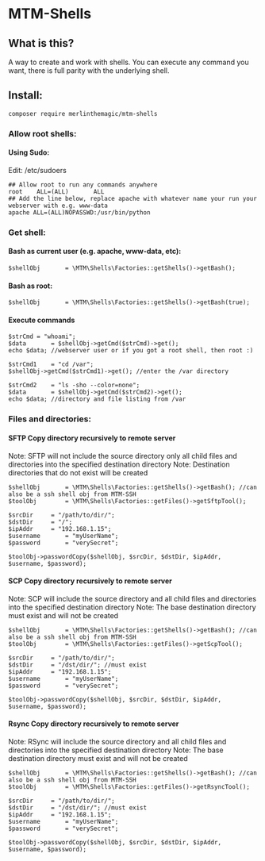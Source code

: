# MTM-Shells

## What is this?

A way to create and work with shells. You can execute any command you want, there is full parity with the underlying shell.

## Install:

```
composer require merlinthemagic/mtm-shells

```

### Allow root shells:

#### Using Sudo:

Edit: /etc/sudoers

```
## Allow root to run any commands anywhere
root    ALL=(ALL)       ALL
## Add the line below, replace apache with whatever name your run your webserver with e.g. www-data
apache ALL=(ALL)NOPASSWD:/usr/bin/python

```

### Get shell:

#### Bash as current user (e.g. apache, www-data, etc):

```
$shellObj		= \MTM\Shells\Factories::getShells()->getBash();
```
	
#### Bash as root:

```
$shellObj		= \MTM\Shells\Factories::getShells()->getBash(true);

```

#### Execute commands
```
$strCmd	= "whoami";
$data		= $shellObj->getCmd($strCmd)->get();
echo $data; //webserver user or if you got a root shell, then root :)

$strCmd1	= "cd /var";
$shellObj->getCmd($strCmd1)->get(); //enter the /var directory

$strCmd2	= "ls -sho --color=none";
$data		= $shellObj->getCmd($strCmd2)->get();
echo $data; //directory and file listing from /var
```

### Files and directories:

#### SFTP Copy directory recursively to remote server

Note: SFTP will not include the source directory only all child files and directories into the specified destination directory
Note: Destination directories that do not exist will be created

```
$shellObj		= \MTM\Shells\Factories::getShells()->getBash(); //can also be a ssh shell obj from MTM-SSH
$toolObj		= \MTM\Shells\Factories::getFiles()->getSftpTool();

$srcDir		= "/path/to/dir/";
$dstDir		= "/";
$ipAddr		= "192.168.1.15";
$username		= "myUserName";
$password		= "verySecret";

$toolObj->passwordCopy($shellObj, $srcDir, $dstDir, $ipAddr, $username, $password);

```

#### SCP Copy directory recursively to remote server

Note: SCP will include the source directory and all child files and directories into the specified destination directory
Note: The base destination directory must exist and will not be created

```
$shellObj		= \MTM\Shells\Factories::getShells()->getBash(); //can also be a ssh shell obj from MTM-SSH
$toolObj		= \MTM\Shells\Factories::getFiles()->getScpTool();

$srcDir		= "/path/to/dir/";
$dstDir		= "/dst/dir/"; //must exist
$ipAddr		= "192.168.1.15";
$username		= "myUserName";
$password		= "verySecret";

$toolObj->passwordCopy($shellObj, $srcDir, $dstDir, $ipAddr, $username, $password);

```

#### Rsync Copy directory recursively to remote server

Note: RSync will include the source directory and all child files and directories into the specified destination directory
Note: The base destination directory must exist and will not be created

```
$shellObj		= \MTM\Shells\Factories::getShells()->getBash(); //can also be a ssh shell obj from MTM-SSH
$toolObj		= \MTM\Shells\Factories::getFiles()->getRsyncTool();

$srcDir		= "/path/to/dir/";
$dstDir		= "/dst/dir/"; //must exist
$ipAddr		= "192.168.1.15";
$username		= "myUserName";
$password		= "verySecret";

$toolObj->passwordCopy($shellObj, $srcDir, $dstDir, $ipAddr, $username, $password);

```
